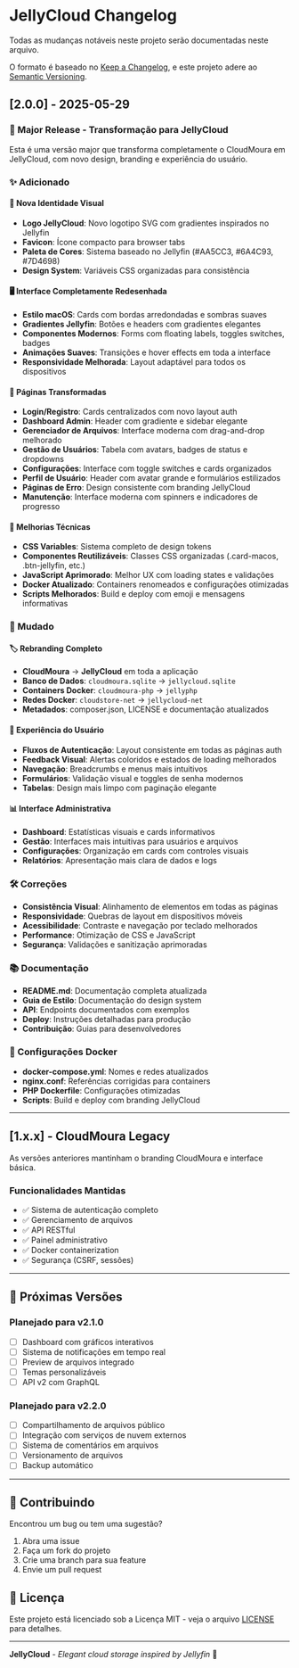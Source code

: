 # JellyCloud Changelog

Todas as mudanças notáveis neste projeto serão documentadas neste arquivo.

O formato é baseado no [Keep a Changelog](https://keepachangelog.com/pt-BR/1.0.0/),
e este projeto adere ao [Semantic Versioning](https://semver.org/spec/v2.0.0.html).

## [2.0.0] - 2025-05-29

### 🎉 Major Release - Transformação para JellyCloud

Esta é uma versão major que transforma completamente o CloudMoura em JellyCloud, com novo design, branding e experiência do usuário.

### ✨ Adicionado

#### 🎨 Nova Identidade Visual
- **Logo JellyCloud**: Novo logotipo SVG com gradientes inspirados no Jellyfin
- **Favicon**: Ícone compacto para browser tabs
- **Paleta de Cores**: Sistema baseado no Jellyfin (#AA5CC3, #6A4C93, #7D4698)
- **Design System**: Variáveis CSS organizadas para consistência

#### 🖥️ Interface Completamente Redesenhada
- **Estilo macOS**: Cards com bordas arredondadas e sombras suaves
- **Gradientes Jellyfin**: Botões e headers com gradientes elegantes
- **Componentes Modernos**: Forms com floating labels, toggles switches, badges
- **Animações Suaves**: Transições e hover effects em toda a interface
- **Responsividade Melhorada**: Layout adaptável para todos os dispositivos

#### 📱 Páginas Transformadas
- **Login/Registro**: Cards centralizados com novo layout auth
- **Dashboard Admin**: Header com gradiente e sidebar elegante
- **Gerenciador de Arquivos**: Interface moderna com drag-and-drop melhorado
- **Gestão de Usuários**: Tabela com avatars, badges de status e dropdowns
- **Configurações**: Interface com toggle switches e cards organizados
- **Perfil de Usuário**: Header com avatar grande e formulários estilizados
- **Páginas de Erro**: Design consistente com branding JellyCloud
- **Manutenção**: Interface moderna com spinners e indicadores de progresso

#### 🔧 Melhorias Técnicas
- **CSS Variables**: Sistema completo de design tokens
- **Componentes Reutilizáveis**: Classes CSS organizadas (.card-macos, .btn-jellyfin, etc.)
- **JavaScript Aprimorado**: Melhor UX com loading states e validações
- **Docker Atualizado**: Containers renomeados e configurações otimizadas
- **Scripts Melhorados**: Build e deploy com emoji e mensagens informativas

### 🔄 Mudado

#### 🏷️ Rebranding Completo
- **CloudMoura** → **JellyCloud** em toda a aplicação
- **Banco de Dados**: `cloudmoura.sqlite` → `jellycloud.sqlite`
- **Containers Docker**: `cloudmoura-php` → `jellyphp`
- **Redes Docker**: `cloudstore-net` → `jellycloud-net`
- **Metadados**: composer.json, LICENSE e documentação atualizados

#### 🎯 Experiência do Usuário
- **Fluxos de Autenticação**: Layout consistente em todas as páginas auth
- **Feedback Visual**: Alertas coloridos e estados de loading melhorados
- **Navegação**: Breadcrumbs e menus mais intuitivos
- **Formulários**: Validação visual e toggles de senha modernos
- **Tabelas**: Design mais limpo com paginação elegante

#### 📊 Interface Administrativa
- **Dashboard**: Estatísticas visuais e cards informativos
- **Gestão**: Interfaces mais intuitivas para usuários e arquivos
- **Configurações**: Organização em cards com controles visuais
- **Relatórios**: Apresentação mais clara de dados e logs

### 🛠️ Correções
- **Consistência Visual**: Alinhamento de elementos em todas as páginas
- **Responsividade**: Quebras de layout em dispositivos móveis
- **Acessibilidade**: Contraste e navegação por teclado melhorados
- **Performance**: Otimização de CSS e JavaScript
- **Segurança**: Validações e sanitização aprimoradas

### 📚 Documentação
- **README.md**: Documentação completa atualizada
- **Guia de Estilo**: Documentação do design system
- **API**: Endpoints documentados com exemplos
- **Deploy**: Instruções detalhadas para produção
- **Contribuição**: Guias para desenvolvedores

### 🔧 Configurações Docker
- **docker-compose.yml**: Nomes e redes atualizados
- **nginx.conf**: Referências corrigidas para containers
- **PHP Dockerfile**: Configurações otimizadas
- **Scripts**: Build e deploy com branding JellyCloud

---

## [1.x.x] - CloudMoura Legacy

As versões anteriores mantinham o branding CloudMoura e interface básica.

### Funcionalidades Mantidas
- ✅ Sistema de autenticação completo
- ✅ Gerenciamento de arquivos
- ✅ API RESTful
- ✅ Painel administrativo
- ✅ Docker containerization
- ✅ Segurança (CSRF, sessões)

---

## 🚀 Próximas Versões

### Planejado para v2.1.0
- [ ] Dashboard com gráficos interativos
- [ ] Sistema de notificações em tempo real
- [ ] Preview de arquivos integrado
- [ ] Temas personalizáveis
- [ ] API v2 com GraphQL

### Planejado para v2.2.0
- [ ] Compartilhamento de arquivos público
- [ ] Integração com serviços de nuvem externos
- [ ] Sistema de comentários em arquivos
- [ ] Versionamento de arquivos
- [ ] Backup automático

---

## 🤝 Contribuindo

Encontrou um bug ou tem uma sugestão? 
1. Abra uma issue
2. Faça um fork do projeto
3. Crie uma branch para sua feature
4. Envie um pull request

## 📝 Licença

Este projeto está licenciado sob a Licença MIT - veja o arquivo [LICENSE](LICENSE) para detalhes.

---

**JellyCloud** - *Elegant cloud storage inspired by Jellyfin* 🍇
